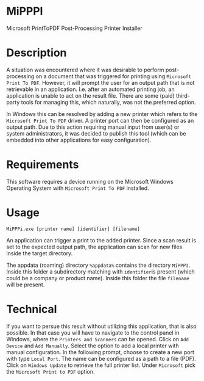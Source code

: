# MiPPPI
Microsoft PrintToPDF Post-Processing Printer Installer

# Description
A situation was encountered where it was desirable to perform post-processing on a document that was triggered for printing using ```Microsoft Print To PDF```. However, it will prompt the user for an output path that is not retrievable in an application. I.e. after an automated printing job, an application is unable to act on the result file. There are some (paid) third-party tools for managing this, which naturally, was not the preferred option.

In Windows this can be resolved by adding a new printer which refers to the ```Microsoft Print To PDF``` driver. A printer port can then be configured as an output path. Due to this action requiring manual input from user(s) or system administrators, it was decided to publish this tool (which can be embedded into other applications for easy configuration).

# Requirements
This software requires a device running on the Microsoft Windows Operating System with ```Microsoft Print To PDF``` installed.

# Usage
```MiPPPi.exe [printer name] [identifier] [filename]```

An application can trigger a print to the added printer. Since a scan result is set to the expected output path, the application can scan for new files inside the target directory.

The appdata (roaming) directory ```%appdata%``` contains the directory ```MiPPPI```. Inside this folder a subdirectory matching with ```identifier```is present (which could be a company or product name). Inside this folder the file ```filename``` will be present.

# Technical
If you want to persue this result without utilizing this application, that is also possible. In that case you will have to navigate to the control panel in Windows, where the ```Printers and Scanners``` can be opened. Click on ```Add Device``` and ```Add Manually```. Select the option to add a local printer with manual configuration. In the following prompt, choose to create a new port with type ```Local Port```. The name can be configured as a path to a file (PDF). Click on ```Windows Update``` to retrieve the full printer list. Under ```Microsoft``` pick the ```Microsoft Print to PDF``` option.

